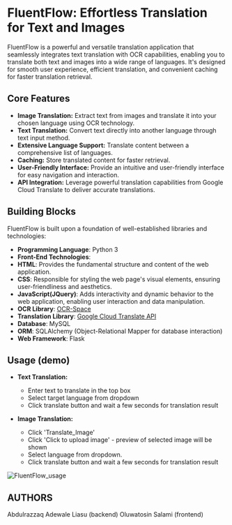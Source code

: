 # FluentFlow: Effortless Translation for Text and Images

FluentFlow is a powerful and versatile translation application that seamlessly integrates text translation with OCR capabilities, enabling you to translate both text and images into a wide range of languages. It's designed for smooth user experience, efficient translation, and convenient caching for faster translation retrieval.

## Core Features

* **Image Translation:** Extract text from images and translate it into your chosen language using OCR technology.
* **Text Translation:** Convert text directly into another language through text input method.
* **Extensive Language Support:** Translate content between a comprehensive list of languages.
* **Caching:** Store translated content for faster retrieval.
* **User-Friendly Interface:** Provide an intuitive and user-friendly interface for easy navigation and interaction.
* **API Integration:** Leverage powerful translation capabilities from Google Cloud Translate to deliver accurate translations.


## Building Blocks

FluentFlow is built upon a foundation of well-established libraries and technologies:

* **Programming Language**: Python 3
* **Front-End Technologies**:
* **HTML**: Provides the fundamental structure and content of the web application.
* **CSS**: Responsible for styling the web page's visual elements, ensuring user-friendliness and aesthetics.
* **JavaScript(JQuery)**: Adds interactivity and dynamic behavior to the web application, enabling user interaction and data manipulation.
* **OCR Library**: [OCR-Space](https://ocr.space/OCRAPI)
* **Translation Library**: [Google Cloud Translate API](https://cloud.google.com/translate)
* **Database**: MySQL
* **ORM**: SQLAlchemy (Object-Relational Mapper for database interaction)
* **Web Framework**: Flask

## Usage (demo)
* **Text Translation:**
  * Enter text to translate in the top box
  * Select target language from dropdown
  * Click translate button and wait a few seconds for translation result

* **Image Translation:**
  * Click 'Translate_Image'
  * Click 'Click to upload image' - preview of selected image will be shown
  * Select language from dropdown.
  * Click translate button and wait a few seconds for translation result

![FluentFlow_usage](demo/FluentFlow.gif)

## AUTHORS

Abdulrazzaq Adewale Liasu (backend)
Oluwatosin Salami (frontend)
